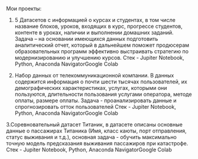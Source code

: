 Мои проекты:
1. 5 Датасетов с информацией о курсах и студентах, в том числе название блоков, уроков, входящих в курс, прогрессе студентов, контенте в уроках, наличии и выполнении домашних заданий. Задача – на основании имеющихся данных подготовить аналитический отчет, который в дальнейшем поможет продюсерам образовательных программ эффективно выстраивать стратегию по модернизированию и улучшению курсов.
Стек - Jupiter Notebook, Python, Anaconda NavigatorGoogle Colab

2. Набор данных от телекоммуникационной компании. В данных содержится информация о почти шести тысячах пользователей, их демографических характеристиках, услугах, которыми они пользуются, длительности пользования услугами оператора, методе оплаты, размере оплаты. Задача - проанализировать данные и спрогнозировать отток пользователей
Стек - Jupiter Notebook, Python, Anaconda NavigatorGoogle Colab

3.Соревновательный датасет Титаник, в датасете описаны основные данные о пассажирах Титаника (Имя, класс каюты, порт отправления, статус выживания и т.д.), основная задача - обучить максимально точную модель предсказания выживания пассажиров при катастрофе.
Стек - Jupiter Notebook, Python, Anaconda NavigatorGoogle Colab
